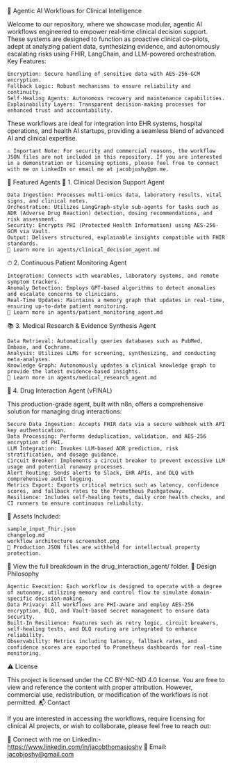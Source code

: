 🧠 Agentic AI Workflows for Clinical Intelligence

Welcome to our repository, where we showcase modular, agentic AI workflows engineered to empower real-time clinical decision support. These systems are designed to function as proactive clinical co-pilots, adept at analyzing patient data, synthesizing evidence, and autonomously escalating risks using FHIR, LangChain, and LLM-powered orchestration.
Key Features:

    Encryption: Secure handling of sensitive data with AES-256-GCM encryption.
    Fallback Logic: Robust mechanisms to ensure reliability and continuity.
    Self-Healing Agents: Autonomous recovery and maintenance capabilities.
    Explainability Layers: Transparent decision-making processes for enhanced trust and accountability.

These workflows are ideal for integration into EHR systems, hospital operations, and health AI startups, providing a seamless blend of advanced AI and clinical expertise.

    ⚠️ Important Note: For security and commercial reasons, the workflow JSON files are not included in this repository. If you are interested in a demonstration or licensing options, please feel free to connect with me on LinkedIn or email me at jacobjoshy@pm.me.

🔧 Featured Agents
🧬 1. Clinical Decision Support Agent

    Data Ingestion: Processes multi-omics data, laboratory results, vital signs, and clinical notes.
    Orchestration: Utilizes LangGraph-style sub-agents for tasks such as ADR (Adverse Drug Reaction) detection, dosing recommendations, and risk assessment.
    Security: Encrypts PHI (Protected Health Information) using AES-256-GCM via Vault.
    Output: Delivers structured, explainable insights compatible with FHIR standards.
    🔗 Learn more in agents/clinical_decision_agent.md

⏱ 2. Continuous Patient Monitoring Agent

    Integration: Connects with wearables, laboratory systems, and remote symptom trackers.
    Anomaly Detection: Employs GPT-based algorithms to detect anomalies and escalate concerns to clinicians.
    Real-Time Updates: Maintains a memory graph that updates in real-time, ensuring up-to-date patient monitoring.
    🔗 Learn more in agents/patient_monitoring_agent.md

📚 3. Medical Research & Evidence Synthesis Agent

    Data Retrieval: Automatically queries databases such as PubMed, Embase, and Cochrane.
    Analysis: Utilizes LLMs for screening, synthesizing, and conducting meta-analyses.
    Knowledge Graph: Autonomously updates a clinical knowledge graph to provide the latest evidence-based insights.
    🔗 Learn more in agents/medical_research_agent.md

💊 4. Drug Interaction Agent (vFINAL)

This production-grade agent, built with n8n, offers a comprehensive solution for managing drug interactions:

    Secure Data Ingestion: Accepts FHIR data via a secure webhook with API key authentication.
    Data Processing: Performs deduplication, validation, and AES-256 encryption of PHI.
    LLM Integration: Invokes LLM-based ADR prediction, risk stratification, and dosage guidance.
    Circuit Breaker: Implements a circuit breaker to prevent excessive LLM usage and potential runaway processes.
    Alert Routing: Sends alerts to Slack, EHR APIs, and DLQ with comprehensive audit logging.
    Metrics Export: Exports critical metrics such as latency, confidence scores, and fallback rates to the Prometheus Pushgateway.
    Resilience: Includes self-healing tests, daily cron health checks, and CI runners to ensure continuous reliability.

📂 Assets Included:

    sample_input_fhir.json
    changelog.md
    workflow architecture screenshot.png
    🚫 Production JSON files are withheld for intellectual property protection.

🔗 View the full breakdown in the drug_interaction_agent/ folder.
🔐 Design Philosophy

    Agentic Execution: Each workflow is designed to operate with a degree of autonomy, utilizing memory and control flow to simulate domain-specific decision-making.
    Data Privacy: All workflows are PHI-aware and employ AES-256 encryption, DLQ, and Vault-based secret management to ensure data security.
    Built-In Resilience: Features such as retry logic, circuit breakers, self-healing tests, and DLQ routing are integrated to enhance reliability.
    Observability: Metrics including latency, fallback rates, and confidence scores are exported to Prometheus dashboards for real-time monitoring.

⚠️ License

This project is licensed under the CC BY-NC-ND 4.0 license. You are free to view and reference the content with proper attribution. However, commercial use, redistribution, or modification of the workflows is not permitted.
📬 Contact

If you are interested in accessing the workflows, require licensing for clinical AI projects, or wish to collaborate, please feel free to reach out:

🔗 Connect with me on LinkedIn:- https://www.linkedin.com/in/jacobthomasjoshy
📧 Email: jacobjoshy@gmail.com
